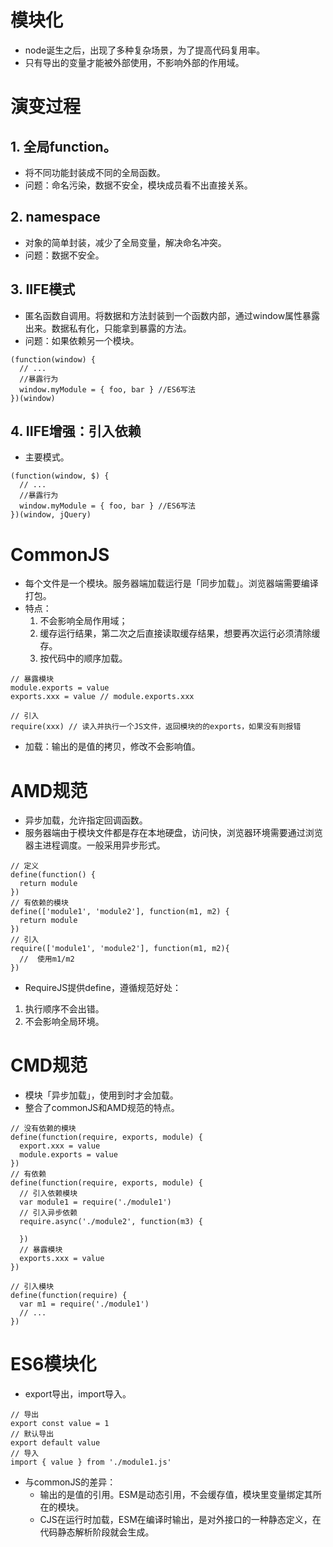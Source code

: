 # 模块化
- node诞生之后，出现了多种复杂场景，为了提高代码复用率。
- 只有导出的变量才能被外部使用，不影响外部的作用域。

# 演变过程
## 1. 全局function。
- 将不同功能封装成不同的全局函数。
- 问题：命名污染，数据不安全，模块成员看不出直接关系。
## 2. namespace
- 对象的简单封装，减少了全局变量，解决命名冲突。
- 问题：数据不安全。
## 3. IIFE模式
- 匿名函数自调用。将数据和方法封装到一个函数内部，通过window属性暴露出来。数据私有化，只能拿到暴露的方法。
- 问题：如果依赖另一个模块。
```JS
(function(window) {
  // ...
  //暴露行为
  window.myModule = { foo, bar } //ES6写法
})(window)
```
## 4. IIFE增强：引入依赖
- 主要模式。
```JS
(function(window, $) {
  // ...
  //暴露行为
  window.myModule = { foo, bar } //ES6写法
})(window, jQuery)
```

# CommonJS
- 每个文件是一个模块。服务器端加载运行是「同步加载」。浏览器端需要编译打包。
- 特点：
  1. 不会影响全局作用域；
  2. 缓存运行结果，第二次之后直接读取缓存结果，想要再次运行必须清除缓存。
  3. 按代码中的顺序加载。
```JS
// 暴露模块
module.exports = value
exports.xxx = value // module.exports.xxx

// 引入
require(xxx) // 读入并执行一个JS文件，返回模块的的exports，如果没有则报错
```
- 加载：输出的是值的拷贝，修改不会影响值。

# AMD规范
- 异步加载，允许指定回调函数。
- 服务器端由于模块文件都是存在本地硬盘，访问快，浏览器环境需要通过浏览器主进程调度。一般采用异步形式。
```JS
// 定义
define(function() {
  return module
})
// 有依赖的模块
define(['module1', 'module2'], function(m1, m2) {
  return module
})
// 引入
require(['module1', 'module2'], function(m1, m2){
  //  使用m1/m2
})
```
- RequireJS提供define，遵循规范好处：
1. 执行顺序不会出错。
2. 不会影响全局环境。

# CMD规范
- 模块「异步加载」，使用到时才会加载。
- 整合了commonJS和AMD规范的特点。
```JS
// 没有依赖的模块
define(function(require, exports, module) {
  export.xxx = value
  module.exports = value
})
// 有依赖
define(function(require, exports, module) {
  // 引入依赖模块
  var module1 = require('./module1')
  // 引入异步依赖
  require.async('./module2', function(m3) {

  })
  // 暴露模块
  exports.xxx = value
})

// 引入模块
define(function(require) {
  var m1 = require('./module1')
  // ...
})
```

# ES6模块化
- export导出，import导入。
```JS
// 导出
export const value = 1
// 默认导出
export default value
// 导入
import { value } from './module1.js'
```
- 与commonJS的差异：
  - 输出的是值的引用。ESM是动态引用，不会缓存值，模块里变量绑定其所在的模块。
  - CJS在运行时加载，ESM在编译时输出，是对外接口的一种静态定义，在代码静态解析阶段就会生成。
